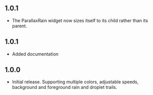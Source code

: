 ## 1.0.1

* The ParallaxRain widget now sizes itself to its child rather than its parent.

## 1.0.1

* Added documentation

## 1.0.0

* Initial release. Supporting multiple colors, adjustable speeds, background and foreground rain and droplet trails.

